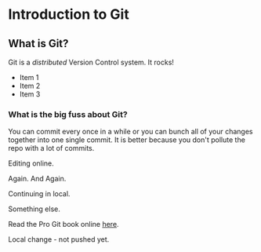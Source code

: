 # Introduction to Git
## What is Git?
Git is a *distributed* Version Control system.
It rocks!
+ Item 1
+ Item 2
+ Item 3

### What is the big fuss about Git?

You can commit every once in a while or you can bunch all of your changes together into one single commit. It is better because you don't pollute the repo with a lot of commits.

Editing online.

Again. And Again.

Continuing in local.

Something else.

Read the Pro Git book online [here](https://git-scm.com/book/en/v2).

Local change - not pushed yet.